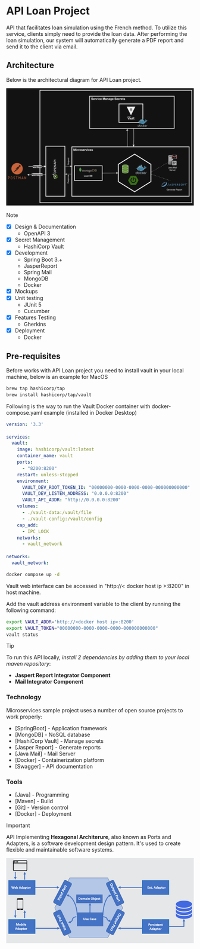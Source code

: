 # API Loan Project
API that facilitates loan simulation using the French method. To utilize this service, clients simply need to provide the loan data. After performing the loan simulation, our system will automatically generate a PDF report and send it to the client via email.

## Architecture
Below is the architectural diagram for API Loan project.

<p align="center"><img src="./img/Architecture.png" width="750"></p>

> [!NOTE]
> - [x] Design & Documentation
> 	- OpenAPI 3
> - [x] Secret Management
> 	- HashiCorp Vault
> - [x] Development
> 	- Spring Boot 3.+ 
> 	- JasperReport
> 	- Spring Mail
> 	- MongoDB
> 	- Docker
> - [x] Mockups
> - [x] Unit testing
> 	- JUnit 5
> 	- Cucumber
> - [x] Features Testing
> 	- Gherkins
> - [x] Deployment
> 	- Docker

## Pre-requisites
Before works with API Loan project you need to install vault in your local machine, below is an example for MacOS

```bash
brew tap hashicorp/tap
brew install hashicorp/tap/vault
```

Following is the way to run the Vault Docker container with docker-compose.yaml example (installed in Docker Desktop)

```yaml
version: '3.3'

services:
  vault:
    image: hashicorp/vault:latest
    container_name: vault
    ports:
      - "8200:8200"
    restart: unless-stopped  
    environment:
      VAULT_DEV_ROOT_TOKEN_ID: "00000000-0000-0000-0000-000000000000"
      VAULT_DEV_LISTEN_ADDRESS: "0.0.0.0:8200"
      VAULT_API_ADDR: "http://0.0.0.0:8200"
    volumes:
      - ./vault-data:/vault/file    
      - ./vault-config:/vault/config
    cap_add:
      - IPC_LOCK
    networks:
      - vault_network

networks:
  vault_network:
```

```bash
docker compose up -d
```

Vault web interface can be accessed in "http://< docker host ip >:8200" in host machine.

Add the vault address environment variable to the client by running the following command: 

```bash
export VAULT_ADDR='http://<docker host ip>:8200'
export VAULT_TOKEN="00000000-0000-0000-0000-000000000000"
vault status
```

> [!TIP]
> To run this API locally, *install 2 dependencies by adding them to your local maven repository*:
> - **Jaspert Report Integrator Component**
> - **Mail Integrator Component**

### Technology

Microservices sample project uses a number of open source projects to work properly:

* [SpringBoot] - Application framework
* [MongoDB] - NoSQL database
* [HashiCorp Vault] - Manage secrets
* [Jasper Report] - Generate reports
* [Java Mail] - Mail Server
* [Docker] - Containerization platform
* [Swagger] - API documentation

### Tools

* [Java] - Programming
* [Maven] - Build
* [Git] - Version control
* [Docker] - Deployment

> [!IMPORTANT]
> API Implementing **Hexagonal Architerure**, also known as Ports and Adapters, is a software development design pattern. It's used to create flexible and maintainable software systems.
<p align="center"><img src="./img/Hexagonal-Architecture.png"></p>
